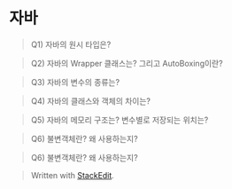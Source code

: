 # 자바 

>Q1) 자바의 원시 타입은? 

>Q2) 자바의 Wrapper 클래스는? 그리고 AutoBoxing이란?

>Q3) 자바의 변수의 종류는? 

>Q4) 자바의 클래스와 객체의 차이는? 

>Q5) 자바의 메모리 구조는? 변수별로 저장되는 위치는?

>Q6) 불변객체란? 왜 사용하는지?

>Q6) 불변객체란? 왜 사용하는지?




> Written with [StackEdit](https://stackedit.io/).
<!--stackedit_data:
eyJoaXN0b3J5IjpbMTMxNjcwNTc0XX0=
-->